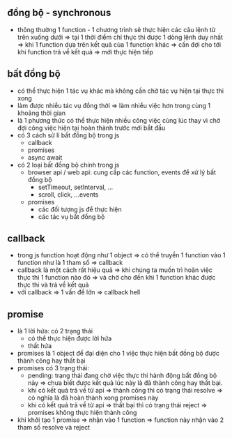 ## đồng bộ - synchronous

- thông thường 1 function - 1 chương trình sẽ thực hiện các câu lệnh từ trên xuống dưới => tại 1 thời điểm chỉ thực thi được 1 dòng lệnh duy nhất => khi 1 function dựa trên kết quả của 1 function khác => cần đợi cho tới khi function trả về kết quả => mới thực hiện tiếp

## bất đồng bộ

- có thể thực hiện 1 tác vụ khác mà không cần chờ tác vụ hiện tại thực thi xong
- làm được nhiều tác vụ đồng thời => làm nhiều việc hơn trong cùng 1 khoảng thời gian
- là 1 phương thức có thể thực hiện nhiều công việc cùng lúc thay vì chờ đợi công việc hiện tại hoàn thành trước mới bắt đầu
- có 3 cách sử lí bất đồng bộ trong js
  - callback
  - promises
  - async await
- có 2 loại bất đồng bộ chính trong js
  - browser api / web api: cung cấp các function, events để xử lý bất đồng bộ
    - setTimeout, setInterval, ...
    - scroll, click, ...events
  - promises
    - các đối tượng js để thực hiện
    - các tác vụ bất đồng bộ

## callback

- trong js function hoạt động như 1 object => có thể truyền 1 function vào 1 function như là 1 tham số => callback
- callback là một cách rất hiệu quả => khi chúng ta muốn trì hoãn việc thực thi 1 function nào đó => và chờ cho đến khi 1 function khác được thực thi và trả về kết quả
- với callback => 1 vấn đề lớn => callback hell

## promise

- là 1 lời hứa: có 2 trạng thái
  - có thể thực hiện được lời hứa
  - thất hứa
- promises là 1 object để đại diện cho 1 việc thực hiện bất đồng bộ được thành công hay thất bại
- promises có 3 trạng thái:
  - pending: trạng thái đang chờ việc thực thi hành động bất đồng bộ này => chưa biết được kết quả lúc này là đã thành công hay thất bại.
  - khi có kết quả trả về từ api => thành công thì có trạng thái resolve => có nghĩa là đã hoàn thành xong promises này
  - khi có kết quả trả về từ api => thất bại thì có trạng thái reject => promises không thực hiện thành công
- khi khởi tạo 1 promise => nhận vào 1 function => function này nhận vào 2 tham số resolve và reject
